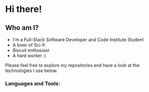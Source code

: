<div class="blue-bg">

# Hi there!

## Who am I?
* I'm a Full-Stack Software Developer and Code Institute Student
* A lover of Sci-fi
* Biscuit enthusiast
* A hard worker :)

Please feel free to explore my repositories and have a look at the technologies I use below.

### Languages and Tools:

</div>








